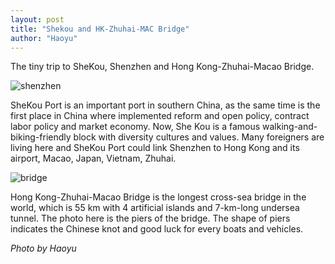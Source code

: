 ```yaml
---
layout: post
title: "Shekou and HK-Zhuhai-MAC Bridge"
author: "Haoyu"
---
```


The tiny trip to SheKou, Shenzhen and Hong Kong-Zhuhai-Macao Bridge. 

![shenzhen](shenzhen.jpg)

SheKou Port is an important port in southern China, as the same time is the first place in China where implemented reform and open policy, contract labor policy and market economy.  Now, She Kou is a famous walking-and-biking-friendly block with diversity cultures and values. Many foreigners are living here and SheKou Port could link Shenzhen to Hong Kong and its airport, Macao, Japan, Vietnam, Zhuhai. 

![bridge](bridge.jpg)

Hong Kong-Zhuhai-Macao Bridge is the longest cross-sea bridge in the world, which is 55 km with 4 artificial islands and 7-km-long undersea tunnel. The photo here is the piers of the bridge. The shape of piers indicates the Chinese knot and good luck for every boats and vehicles.  

*Photo by Haoyu* 
